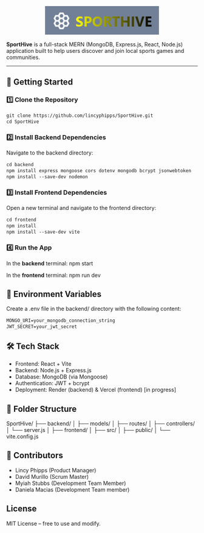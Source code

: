 <p align="center">
  <img src="https://raw.githubusercontent.com/lincyphipps/SportHive/main/frontend/src/assets/Screenshot%202025-04-22%20155955.png" alt="SportHive Logo" width="300"/>
</p>

**SportHive** is a full-stack MERN (MongoDB, Express.js, React, Node.js) application built to help users discover and join local sports games and communities.

---

## 🚀 Getting Started

### 1️⃣ Clone the Repository
```
git clone https://github.com/lincyphipps/SportHive.git
cd SportHive
```

### 2️⃣ Install Backend Dependencies
Navigate to the backend directory:
```
cd backend
npm install express mongoose cors dotenv mongodb bcrypt jsonwebtoken
npm install --save-dev nodemon
```
### 3️⃣ Install Frontend Dependencies
Open a new terminal and navigate to the frontend directory:
```
cd frontend
npm install
npm install --save-dev vite
```
### 4️⃣ Run the App
In the **backend** terminal:
npm start

In the **frontend** terminal:
npm run dev

## 🔐 Environment Variables
Create a .env file in the backend/ directory with the following content:
```
MONGO_URI=your_mongodb_connection_string
JWT_SECRET=your_jwt_secret
```

## 🛠️ Tech Stack
- Frontend: React + Vite
- Backend: Node.js + Express.js
- Database: MongoDB (via Mongoose)
- Authentication: JWT + bcrypt
- Deployment: Render (backend) & Vercel (frontend) [in progress]

## 📁 Folder Structure
SportHive/
├── backend/
│   ├── models/
│   ├── routes/
│   ├── controllers/
│   └── server.js
│
├── frontend/
│   ├── src/
│   ├── public/
│   └── vite.config.js

## 👥 Contributors
- Lincy Phipps (Product Manager)
- David Murillo (Scrum Master)
- Myiah Stubbs (Development Team Member)
- Daniela Macias (Development Team member)

## License
MIT License – free to use and modify.
